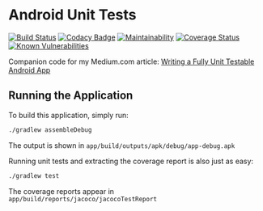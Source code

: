 # Android Unit Tests

[![Build Status](https://dev.azure.com/oliverspryn/android-unit-tests/_apis/build/status/oliverspryn.android-unit-tests?branchName=develop)](https://dev.azure.com/oliverspryn/android-unit-tests/_build/latest?definitionId=2&branchName=develop) [![Codacy Badge](https://api.codacy.com/project/badge/Grade/78130151bdba45239c8c35ff412f4147)](https://www.codacy.com?utm_source=github.com&amp;utm_medium=referral&amp;utm_content=oliverspryn/android-unit-tests&amp;utm_campaign=Badge_Grade) [![Maintainability](https://api.codeclimate.com/v1/badges/2240183e96e15084333d/maintainability)](https://codeclimate.com/github/oliverspryn/android-unit-tests/maintainability) [![Coverage Status](https://coveralls.io/repos/github/oliverspryn/android-unit-tests/badge.svg)](https://coveralls.io/github/oliverspryn/android-unit-tests) [![Known Vulnerabilities](https://snyk.io/test/github/oliverspryn/android-unit-tests/badge.svg)](https://snyk.io/test/github/oliverspryn/android-unit-tests)

Companion code for my Medium.com article: [Writing a Fully Unit Testable Android App](https://medium.com/@oliverspryn/writing-a-fully-unit-testable-android-app-90cd0310f18f)

## Running the Application

To build this application, simply run:

```bash
./gradlew assembleDebug
```

The output is shown in `app/build/outputs/apk/debug/app-debug.apk`

Running unit tests and extracting the coverage report is also just as easy:

```bash
./gradlew test
```

The coverage reports appear in `app/build/reports/jacoco/jacocoTestReport`
